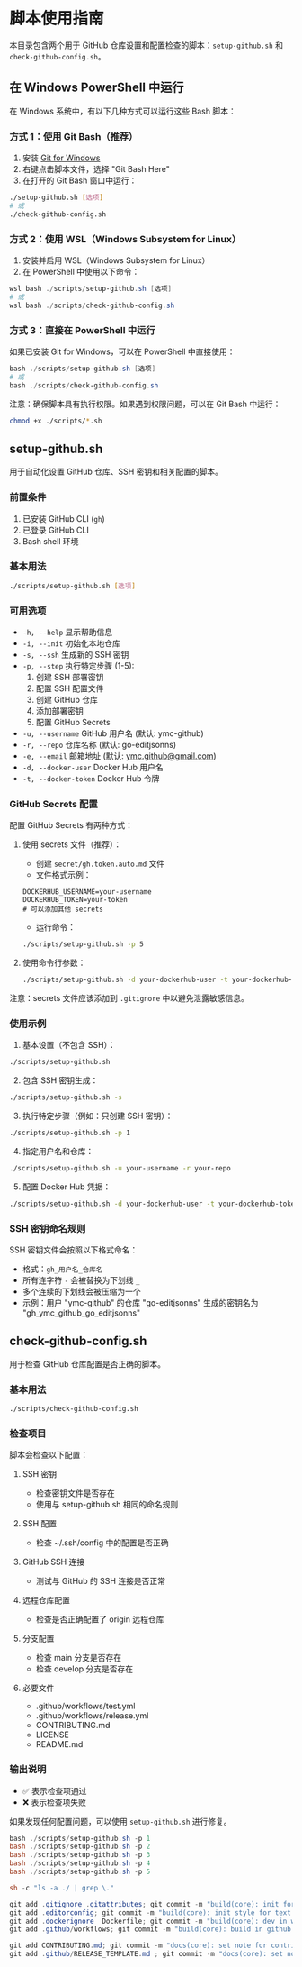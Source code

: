# 脚本使用指南

本目录包含两个用于 GitHub 仓库设置和配置检查的脚本：`setup-github.sh` 和 `check-github-config.sh`。

## 在 Windows PowerShell 中运行

在 Windows 系统中，有以下几种方式可以运行这些 Bash 脚本：

### 方式 1：使用 Git Bash（推荐）

1. 安装 [Git for Windows](https://gitforwindows.org/)
2. 右键点击脚本文件，选择 "Git Bash Here"
3. 在打开的 Git Bash 窗口中运行：
```bash
./setup-github.sh [选项]
# 或
./check-github-config.sh
```

### 方式 2：使用 WSL（Windows Subsystem for Linux）

1. 安装并启用 WSL（Windows Subsystem for Linux）
2. 在 PowerShell 中使用以下命令：
```powershell
wsl bash ./scripts/setup-github.sh [选项]
# 或
wsl bash ./scripts/check-github-config.sh
```

### 方式 3：直接在 PowerShell 中运行

如果已安装 Git for Windows，可以在 PowerShell 中直接使用：
```powershell
bash ./scripts/setup-github.sh [选项]
# 或
bash ./scripts/check-github-config.sh
```

注意：确保脚本具有执行权限。如果遇到权限问题，可以在 Git Bash 中运行：
```bash
chmod +x ./scripts/*.sh
```

## setup-github.sh

用于自动化设置 GitHub 仓库、SSH 密钥和相关配置的脚本。

### 前置条件

1. 已安装 GitHub CLI (`gh`)
2. 已登录 GitHub CLI
3. Bash shell 环境

### 基本用法

```bash
./scripts/setup-github.sh [选项]
```

### 可用选项

- `-h, --help`        显示帮助信息
- `-i, --init`        初始化本地仓库
- `-s, --ssh`         生成新的 SSH 密钥
- `-p, --step`        执行特定步骤 (1-5):
  1. 创建 SSH 部署密钥
  2. 配置 SSH 配置文件
  3. 创建 GitHub 仓库
  4. 添加部署密钥
  5. 配置 GitHub Secrets
- `-u, --username`    GitHub 用户名 (默认: ymc-github)
- `-r, --repo`        仓库名称 (默认: go-editjsonns)
- `-e, --email`       邮箱地址 (默认: ymc.github@gmail.com)
- `-d, --docker-user` Docker Hub 用户名
- `-t, --docker-token` Docker Hub 令牌

### GitHub Secrets 配置

配置 GitHub Secrets 有两种方式：

1. 使用 secrets 文件（推荐）：
   - 创建 `secret/gh.token.auto.md` 文件
   - 文件格式示例：
   ```
   DOCKERHUB_USERNAME=your-username
   DOCKERHUB_TOKEN=your-token
   # 可以添加其他 secrets
   ```
   - 运行命令：
   ```bash
   ./scripts/setup-github.sh -p 5
   ```

2. 使用命令行参数：
   ```bash
   ./scripts/setup-github.sh -d your-dockerhub-user -t your-dockerhub-token
   ```

注意：secrets 文件应该添加到 `.gitignore` 中以避免泄露敏感信息。

### 使用示例

1. 基本设置（不包含 SSH）：
```bash
./scripts/setup-github.sh
```

2. 包含 SSH 密钥生成：
```bash
./scripts/setup-github.sh -s
```

3. 执行特定步骤（例如：只创建 SSH 密钥）：
```bash
./scripts/setup-github.sh -p 1
```

4. 指定用户名和仓库：
```bash
./scripts/setup-github.sh -u your-username -r your-repo
```

5. 配置 Docker Hub 凭据：
```bash
./scripts/setup-github.sh -d your-dockerhub-user -t your-dockerhub-token
```

### SSH 密钥命名规则

SSH 密钥文件会按照以下格式命名：
- 格式：`gh_用户名_仓库名`
- 所有连字符 `-` 会被替换为下划线 `_`
- 多个连续的下划线会被压缩为一个
- 示例：用户 "ymc-github" 的仓库 "go-editjsonns" 生成的密钥名为 "gh_ymc_github_go_editjsonns"

## check-github-config.sh

用于检查 GitHub 仓库配置是否正确的脚本。

### 基本用法

```bash
./scripts/check-github-config.sh
```

### 检查项目

脚本会检查以下配置：

1. SSH 密钥
   - 检查密钥文件是否存在
   - 使用与 setup-github.sh 相同的命名规则

2. SSH 配置
   - 检查 ~/.ssh/config 中的配置是否正确

3. GitHub SSH 连接
   - 测试与 GitHub 的 SSH 连接是否正常

4. 远程仓库配置
   - 检查是否正确配置了 origin 远程仓库

5. 分支配置
   - 检查 main 分支是否存在
   - 检查 develop 分支是否存在

6. 必要文件
   - .github/workflows/test.yml
   - .github/workflows/release.yml
   - CONTRIBUTING.md
   - LICENSE
   - README.md

### 输出说明

- ✅ 表示检查项通过
- ❌ 表示检查项失败

如果发现任何配置问题，可以使用 `setup-github.sh` 进行修复。 


```powershell
bash ./scripts/setup-github.sh -p 1
bash ./scripts/setup-github.sh -p 2
bash ./scripts/setup-github.sh -p 3
bash ./scripts/setup-github.sh -p 4
bash ./scripts/setup-github.sh -p 5

sh -c "ls -a ./ | grep \."

git add .gitignore .gitattributes; git commit -m "build(core): init for git"
git add .editorconfig; git commit -m "build(core): init style for text editor"
git add .dockerignore  Dockerfile; git commit -m "build(core): dev in win.wsl.docker.alpine"
git add .github/workflows; git commit -m "build(core): build in github workflow"

git add CONTRIBUTING.md; git commit -m "docs(core): set note for contributing"
git add .github/RELEASE_TEMPLATE.md ; git commit -m "docs(core): set note for release_template"
```